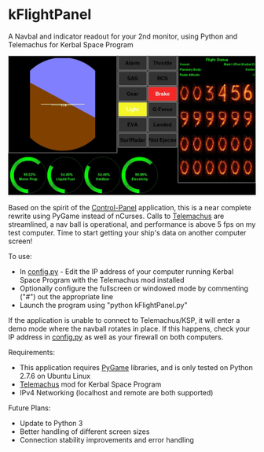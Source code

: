 # kFlightPanel
A Navbal and indicator readout for your 2nd monitor, using Python and Telemachus for Kerbal Space Program

![kFlightPanel Screenshot](doc/img/2018-10-31-kFlightPanel.jpg?raw=true "kFlightPanel Screenshot")

Based on the spirit of the [Control-Panel](https://github.com/KK4TEE/Control-Panel) application, this is a near complete rewrite using PyGame instead of nCurses. Calls to [Telemachus](https://github.com/KSP-Telemachus/Telemachus) are streamlined, a nav ball is operational, and performance is above 5 fps on my test computer. Time to start getting your ship's data on another computer screen!

To use:
  * In [config.py](config.py) - Edit the IP address of your computer running Kerbal Space Program with the Telemachus mod installed 
  * Optionally configure the fullscreen or windowed mode by commenting ("#") out the appropriate line
  * Launch the program using "python kFlightPanel.py"
  
If the application is unable to connect to Telemachus/KSP, it will enter a demo mode where the navball rotates in place. If this happens, check your IP address in [config.py](config.py) as well as your firewall on both computers.
  
Requirements:
  * This application requires [PyGame](https://www.pygame.org/) libraries, and is only tested on Python 2.7.6 on Ubuntu Linux
  * [Telemachus](https://github.com/KSP-Telemachus/Telemachus) mod for Kerbal Space Program
  * IPv4 Networking (localhost and remote are both supported)
  
Future Plans:
  * Update to Python 3
  * Better handling of different screen sizes
  * Connection stability improvements and error handling
